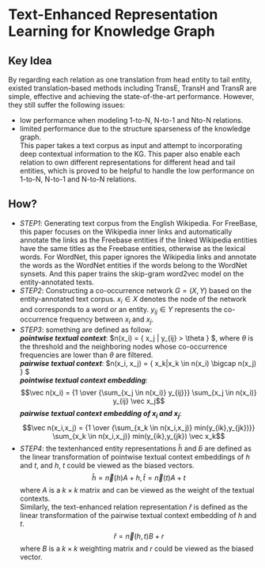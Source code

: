 # Text-Enhanced Representation Learning for Knowledge Graph
## Key Idea  
By regarding each relation as one translation from head entity to tail entity, existed translation-based methods including TransE, TransH and TransR are simple, effective and achieving the state-of-the-art performance. However, they still suffer the following issues:  
* low performance when modeling 1-to-N, N-to-1 and Nto-N relations.  
* limited performance due to the structure sparseness of the knowledge graph.  
This paper takes a text corpus as input and attempt to incorporating deep contextual information to the KG. This paper also enable each relation to own different representations for different head and tail entities, which is proved to be helpful to handle the low performance on 1-to-N, N-to-1 and N-to-N relations.  

## How?
* *STEP1*: Generating text corpus from the English Wikipedia. For FreeBase, this paper focuses on the Wikipedia inner links and automatically annotate the links as the Freebase entities if the linked Wikipedia entities have the same titles as the Freebase entities, otherwise as the lexical words. For WordNet, this paper ignores the Wikipedia links and annotate the words as the WordNet entities if the words belong to the WordNet synsets. And this paper trains the skip-gram word2vec model on the entity-annotated texts.  
* *STEP2*: Constructing a co-occurrence network $G = (X , Y)$ based on the entity-annotated text corpus.  $x_i\in X$ denotes the node of the network and corresponds to a word or an entity. $y_{ij}\in Y$ represents the co-occurrence frequency between $x_i$ and $x_j$.  
* *STEP3*: something are defined as follow:  
***pointwise textual context***: $n(x_i) = \{ x_j | y_{ij} > \theta \} $, where $\theta$ is the threshold and the neighboring nodes whose co-occurrence frequencies are lower than  $\theta$ are filtered.  
***pairwise textual context***: $n(x_i, x_j) = \{ x_k|x_k \in n(x_i) \bigcap n(x_j) \} $  
***pointwise textual context embedding***: $$\vec n(x_i) = {1 \over {\sum_{x_j \in n(x_i)} y_{ij}}} \sum_{x_j \in n(x_i)} y_{ij} \vec x_j$$
***pairwise textual context embedding of $x_i$ and $x_j$***: $$\vec n(x_i,x_j) = {1 \over {\sum_{x_k \in n(x_i,x_j)} min(y_{ik},y_{jk})}} \sum_{x_k \in n(x_i,x_j)} min(y_{ik},y_{jk}) \vec x_k$$
* *STEP4*: the textenhanced entity representations $\hat{h}$ and $\hat{b}$ are defined as the linear transformation of pointwise textual context embeddings of $h$ and $t$, and $h$, $t$ could be viewed as the biased vectors.  
$$\hat{h} = \vec n(h)A + h,  \hat{t} = \vec n(t)A + t$$where $A$ is a $k × k$ matrix and can be viewed as the weight of the textual contexts.  
Similarly, the text-enhanced relation representation $\hat r$ is defined as the linear transformation of the pairwise textual context embedding of $h$ and $t$.  
$$\hat{r} = \vec n(h,t)B + r$$ where $B$ is a $k × k$ weighting matrix and $r$ could be viewed as the biased vector.  
